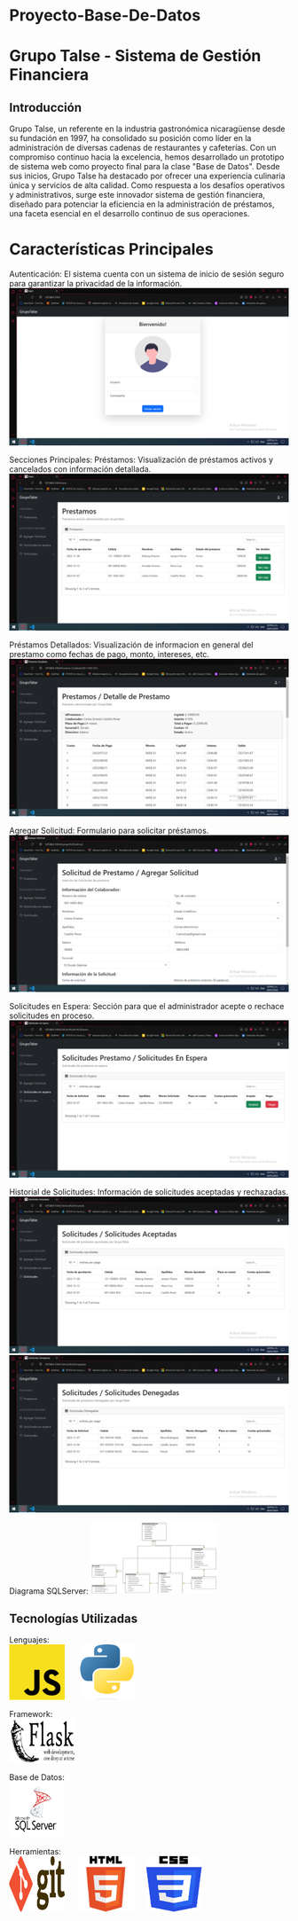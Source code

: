 # Proyecto-Base-De-Datos
# Grupo Talse - Sistema de Gestión Financiera
## Introducción
Grupo Talse, un referente en la industria gastronómica nicaragüense desde su fundación en 1997, ha consolidado su posición como líder en la administración de diversas cadenas de restaurantes y cafeterías. Con un compromiso continuo hacia la excelencia, hemos desarrollado un prototipo de sistema web como proyecto final para la clase "Base de Datos".
Desde sus inicios, Grupo Talse ha destacado por ofrecer una experiencia culinaria única y servicios de alta calidad. Como respuesta a los desafíos operativos y administrativos, surge este innovador sistema de gestión financiera, diseñado para potenciar la eficiencia en la administración de préstamos, una faceta esencial en el desarrollo continuo de sus operaciones.

# Características Principales
Autenticación: El sistema cuenta con un sistema de inicio de sesión seguro para garantizar la privacidad de la información.
![Login](screenshots/Login.png)

Secciones Principales:
Préstamos: Visualización de préstamos activos y cancelados con información detallada.
![Préstamos](screenshots/Prestamos.png)

Préstamos Detallados:  Visualización de informacion en general del prestamo como fechas de pago, monto, intereses, etc. 
![PréstamoDetallado](screenshots/DetallesPrestamo.png)

Agregar Solicitud: Formulario para solicitar préstamos.
![AgregarPréstamos](screenshots/SolicitudDePrestamo.png)

Solicitudes en Espera: Sección para que el administrador acepte o rechace solicitudes en proceso.
![PréstamosEnEspera](screenshots/SolicitudesEnEspera.png)

Historial de Solicitudes: Información de solicitudes aceptadas y rechazadas.
![PréstamosAceptamos](screenshots/SolicitudesAceptadas.png)
![PréstamosDenegados](screenshots/SolicitudesDenegadas.png)

Diagrama SQLServer:
<img src="screenshots/captura.png" width="230.4" height="129.6"><br />

## Tecnologías Utilizadas
Lenguajes:<br />
<img src="screenshots/js.png" width="100" height="100"> &nbsp;&nbsp;&nbsp;&nbsp;&nbsp;
<img src="screenshots/python.png" width="100" height="100"><br />

Framework:<br />
<img src="screenshots/flask.png" width="120" height="80"><br />

Base de Datos:<br />
<img src="screenshots/SQLServer.png" width="100" height="100"><br />

Herramientas: <br />
<img src="screenshots/git.png" width="100" height="100">&nbsp;&nbsp;&nbsp;&nbsp;&nbsp;
<img src="screenshots/html.png" width="100" height="100">&nbsp;&nbsp;&nbsp;&nbsp;&nbsp;
<img src="screenshots/css.png" width="100" height="100">
